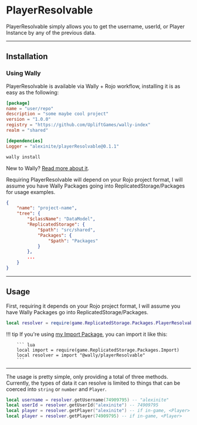 # PlayerResolvable

PlayerResolvable simply allows you to get the username, userId, or Player Instance by any of the previous data.

-----

## Installation

### Using Wally

PlayerResolvable is available via Wally + Rojo workflow, installing it is as easy as the following:

``` toml title="wally.toml" hl_lines="9"
[package]
name = "user/repo"
description = "some maybe cool project"
version = "1.0.0"
registry = "https://github.com/UpliftGames/wally-index"
realm = "shared"

[dependencies]
Logger = "alexinite/playerResolvable@0.1.1"
```

``` ps1
wally install
```

New to Wally? [Read more about it](https://wally.run/).

Requiring PlayerResolvable will depend on your Rojo project format, I will assume you have Wally Packages going into ReplicatedStorage/Packages for usage examples.

``` json title="default.project.json" hl_lines="7 8 9"
{
    "name": "project-name",
    "tree": {
        "$className": "DataModel",
        "ReplicatedStorage": {
            "$path": "src/shared",
            "Packages": {
                "$path": "Packages"
            }
        },
        ...
    }
}
```

-----

## Usage

First, requiring it depends on your Rojo project format, I will assume you have Wally Packages go into ReplicatedStorage/Packages.

``` lua
local resolver = require(game.ReplicatedStorage.Packages.PlayerResolvable)
```

!!! tip
        If you're using [my Import Package](../import/), you can import it like this:

        ``` lua
        local import = require(game.ReplicatedStorage.Packages.Import)
        local resolver = import "@wally/playerResolvable"
        ```

-----

The usage is pretty simple, only providing a total of three methods. Currently, the types of data it can resolve is limited to things that can be coerced into `string` or `number` and `Player`.

``` lua linenums="1"
local username = resolver.getUsername(74909795) -- "alexinite"
local userId = resolver.getUserId("alexinite") -- 74909795
local player = resolver.getPlayer("alexinite") -- if in-game, <Player>
local player = resolver.getPlayer(74909795) -- if in-game, <Player>
```